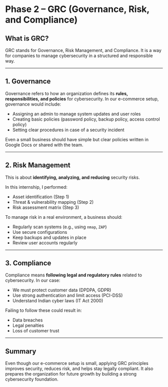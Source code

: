 # Phase 2 – GRC (Governance, Risk, and Compliance)

## What is GRC?

GRC stands for Governance, Risk Management, and Compliance. It is a way for companies to manage cybersecurity in a structured and responsible way.

---

## 1. Governance

Governance refers to how an organization defines its **rules, responsibilities, and policies** for cybersecurity. In our e-commerce setup, governance would include:

- Assigning an admin to manage system updates and user roles
- Creating basic policies (password policy, backup policy, access control policy)
- Setting clear procedures in case of a security incident

Even a small business should have simple but clear policies written in Google Docs or shared with the team.

---

## 2. Risk Management

This is about **identifying, analyzing, and reducing** security risks.

In this internship, I performed:
- Asset identification (Step 1)
- Threat & vulnerability mapping (Step 2)
- Risk assessment matrix (Step 3)

To manage risk in a real environment, a business should:
- Regularly scan systems (e.g., using `nmap`, `ZAP`)
- Use secure configurations
- Keep backups and updates in place
- Review user accounts regularly

---

## 3. Compliance

Compliance means **following legal and regulatory rules** related to cybersecurity. In our case:

- We must protect customer data (DPDPA, GDPR)
- Use strong authentication and limit access (PCI-DSS)
- Understand Indian cyber laws (IT Act 2000)

Failing to follow these could result in:
- Data breaches
- Legal penalties
- Loss of customer trust

---

## Summary

Even though our e-commerce setup is small, applying GRC principles improves security, reduces risk, and helps stay legally compliant. It also prepares the organization for future growth by building a strong cybersecurity foundation.

